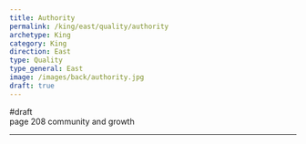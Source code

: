 ```yaml
---
title: Authority
permalink: /king/east/quality/authority
archetype: King
category: King
direction: East
type: Quality
type_general: East
image: /images/back/authority.jpg
draft: true
---
```

#draft   
page 208 community and growth  
  

---
